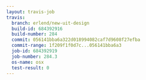 ```yaml
---
layout: travis-job
travis:
  branch: erlend/new-uit-design
  build-id: 684392916
  build-number: 284
  commit: 056141bba6a322d018994082caf7d9608f27efba
  commit-range: 1f209f1f0d7c...056141bba6a3
  job-id: 684392919
  job-number: 284.3
  os-name: osx
  test-result: 0
---
```

